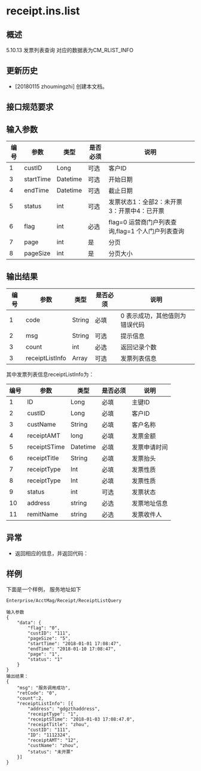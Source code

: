 # receipt.ins.list

## 概述

5.10.13 发票列表查询
对应的数据表为CM_RLIST_INFO

## 更新历史

 - [20180115 zhoumingzhi] 创建本文档。

## 接口规范要求

## 输入参数

| 编号 | 参数 | 类型 | 是否必须 |说明 |
| ---- | ---- | ---- | ---- | ---- |
|1|custID|Long|可选|客户ID|
|3|startTime|Datetime|可选|开始日期|
|4|endTime|Datetime|可选|截止日期|
|5|status|int|可选|发票状态1：全部2：未开票3：开票中4：已开票|
|6|flag|int|必选|flag=0 运营商门户列表查询,flag=1 个人门户列表查询|
|7| page | int| 是|分页|
|8| pageSize | int| 是|分页大小|

## 输出结果

| 编号 | 参数 | 类型 | 是否必须 |说明 |
| ---- | ---- | ---- | ---- | ---- |
|1|code|String|必填|0 表示成功，其他值则为错误代码|
|2|msg|String|可选|提示信息|
|3|count|int|必选|返回记录个数|
|3|receiptListInfo|Array|可选|发票列表信息|

其中发票列表信息receiptListInfo为：

| 编号 | 参数 | 类型 | 是否必须 |说明 |
| ---- | ---- | ---- | ---- | ---- |
|1|ID|Long|必填|主键ID|
|2|custID|Long|必填|客户ID|
|3|custName|String|必填|客户名称|
|4|receiptAMT|long|必填|发票金额|
|5|receiptSTime|Datetime|必填|发票申请时间|
|6|receiptTitle|String|必填|发票抬头|
|7|receiptType|Int|必填|发票性质|
|8|receiptType|Int|必填|发票性质|
|9|status|int|可选|发票状态|
|10|address|string|必选|发票地址信息|
|11|remitName|string|必选|发票收件人|

## 异常
 * 返回相应的信息，并返回代码：
 
## 样例

下面是一个样例，
服务地址如下
```
Enterprise/AcctMag/Receipt/ReceiptListQuery
```

```
输入参数
{
	"data": {
		"flag": "0",
		"custID": "111",
		"pageSize": "5",
		"startTime": "2018-01-01 17:08:47",
		"endTime": "2018-01-10 17:08:47",
		"page": "1",
		"status": "1"
	}	
}
输出结果：
{
	"msg": "服务调用成功",
	"retCode": "0",
	"count":2,
	"receiptListInfo": [{
		"address": "gdgzthaddress",
		"receiptType": "1",
		"receiptSTime": "2018-01-03 17:08:47.0",
		"receiptTitle": "zhou",
		"custID": "111",
		"ID": "1112324",
		"receiptAMT": "12",
		"custName": "zhou",
		"status": "未开票"
	}]
}
```